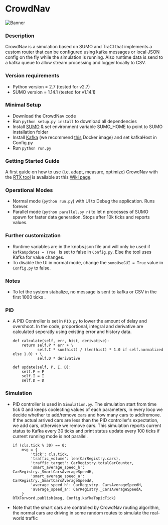 # CrowdNav

![Banner](https://raw.githubusercontent.com/Starofall/CrowdNav/master/banner.PNG)


### Description
CrowdNav is a simulation based on SUMO and TraCI that implements a custom router
that can be configured using kafka messages or local JSON config on the fly while the simulation is running.
Also runtime data is send to a kafka queue to allow stream processing and logger locally to CSV.

### Version requirements
* Python version = 2.7 (tested for v2.7)
* SUMO version = 1.14.1 (tested for v1.14.1)

### Minimal Setup
* Download the CrowdNav code
* Run `python setup.py install` to download all dependencies 
* Install [SUMO](https://sumo.dlr.de/docs/Installing.html) & set environment variable SUMO_HOME to point to SUMO installation folder
* Install [Kafka](https://kafka.apache.org/) (we recommend [this](https://hub.docker.com/r/spotify/kafka/) Docker image) and set kafkaHost in Config.py
* Run `python run.py`

### Getting Started Guide
A first guide on how to use (i.e. adapt, measure, optimize) CrowdNav with the [RTX tool](https://github.com/Starofall/RTX) is available at this [Wiki page](https://github.com/Starofall/RTX/wiki/RTX-&-CrowdNav-Getting-Started-Guide). 

### Operational Modes

* Normal mode (`python run.py`) with UI to Debug the application. Runs forever.
* Parallel mode (`python parallel.py n`) to let n processes of SUMO spawn for faster data generation.
  Stops after 10k ticks and reports values.
  
### Further customization

* Runtime variables are in the knobs.json file and will only be used if `kafkaUpdates = True
` is set to false in `Config.py`. Else the tool uses Kafka for value changes.
* To disable the UI in normal mode, change the `sumoUseGUI = True` value in `Config.py` to false.

### Notes


* To let the system stabalize, no message is sent to kafka or CSV in the first 1000 ticks .

### PID

* A PID Controller is set in `PID.py` to lower the amount of delay and overshoot. In the code, proportional, integral and derivative are calculated seperatly using existing error and history data.

      def calculate(self, err, hist, derivative):
          return self.P * err + \
                 self.I * sum(hist) / (len(hist) * 1.0 if self.normalized else 1.0) + \
                 self.D * derivative

      def update(self, P, I, D):
          self.P = P
          self.I = I
          self.D = D
          
### Simulation

* PID controller is used in `Simulation.py`. The simulation start from time tick 0 and keeps coolecting values of each parameters, in every loop we decide whether to add/remove cars and how many cars to add/remove. If the actual arrived cars are less than the PID controller's expectation, we add cars, otherwise we remove cars. This simulation reports current status to Kafka every 30 ticks and print status update every 100 ticks if current running mode is not parallel.

      if (cls.tick % 30) == 0:
          msg = {
              'tick': cls.tick,
              'traffic_volume': len(CarRegistry.cars),
              'traffic_target': CarRegistry.totalCarCounter,
              'smart_average_speed_h': CarRegistry._SmartCarsAverageSpeedH,
              'smart_average_speed_a': CarRegistry._SmartCarsAverageSpeedA,
              'average_speed_h': CarRegistry._CarsAverageSpeedH,
              'average_speed_a': CarRegistry._CarsAverageSpeedA,
          }
      RTXForword.publish(msg, Config.kafkaTopicTick)
* Note that the smart cars are controlled by CrowdNav routing algorithm, the normal cars are driving in some random routes to simulate the real-world traffic

